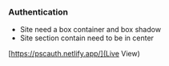### Authentication
- Site need a box container and box shadow
- Site section contain need to be in center

[https://pscauth.netlify.app/](Live View)
